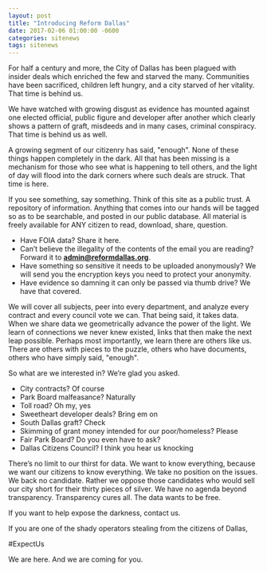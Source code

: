 ```yaml
---
layout: post
title: "Introducing Reform Dallas"
date: 2017-02-06 01:00:00 -0600
categories: sitenews
tags: sitenews
---
```


For half a century and more, the City of Dallas has been plagued with insider deals which enriched the few and starved the many. Communities have been sacrificed, children left hungry, and a city starved of her vitality. That time is behind us.

We have watched with growing disgust as evidence has mounted against one elected official, public figure and developer after another which clearly shows a pattern of graft, misdeeds and in many cases, criminal conspiracy. That time is behind us as well.

A growing segment of our citizenry has said, "enough". None of these things happen completely in the dark. All that has been missing is a mechanism for those who see what is happening to tell others, and the light of day will flood into the dark corners where such deals are struck. That time is here. 

If you see something, say something. Think of this site as a public trust. A repository of information. Anything that comes into our hands will be tagged so as to be searchable, and posted in our public database. All material is freely available for ANY citizen to read, download, share, question.

* Have FOIA data? Share it here.
* Can’t believe the illegality of the contents of the email you are reading? Forward it to **admin@reformdallas.org**.
* Have something so sensitive it needs to be uploaded anonymously? We will send you the encryption keys you need to protect your anonymity.
* Have evidence so damning it can only be passed via thumb drive? We have that covered.

We will cover all subjects, peer into every department, and analyze every contract and every council vote we can. That being said, it takes data. When we share data we geometrically advance the power of the light. We learn of connections we never knew existed, links that then make the next leap possible. Perhaps most importantly, we learn there are others like us. There are others with pieces to the puzzle, others who have documents, others who have simply said, "enough".

So what are we interested in? We’re glad you asked.

* City contracts? Of course
* Park Board malfeasance? Naturally
* Toll road? Oh my, yes
* Sweetheart developer deals? Bring em on
* South Dallas graft? Check
* Skimming of grant money intended for our poor/homeless? Please
* Fair Park Board? Do you even have to ask?
* Dallas Citizens Council? I think you hear us knocking

There’s no limit to our thirst for data. We want to know everything, because we want our citizens to know everything. We take no position on the issues. We back no candidate.
Rather we oppose those candidates who would sell our city short for their thirty pieces of silver. We have no agenda beyond transparency. Transparency cures all. The data wants
to be free.

If you want to help expose the darkness, contact us.

If you are one of the shady operators stealing from the citizens of Dallas,

&#35;ExpectUs

We are here. And we are coming for you.
